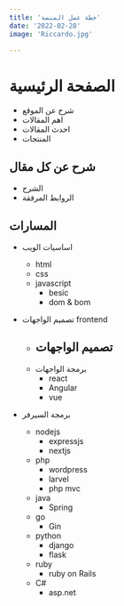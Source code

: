 ```yaml
---
title: 'خطة عمل المنصة'
date: '2022-02-28'
image: 'Riccardo.jpg'

---
```


# الصفحة الرئيسية 
* شرح عن الموقع 
* اهم المقالات
* احدث المقالات
* المنتجات

## شرح عن كل مقال

* الشرح 
* الروابط المرفقة

## المسارات

* اساسيات الويب
    - html
    - css
    - javascript
        - besic
        - dom & bom
    
* تصميم الواجهات frontend
    - تصميم الواجهات
        -
    - برمجة الواجهات
        - react
        - Angular
        - vue

* برمجة السيرفر
    - nodejs
        - expressjs
        - nextjs
    - php
        - wordpress
        - larvel
        - php mvc
    - java
        - Spring
    - go
        - Gin 
    - python
        - django
        - flask
    - ruby
        - ruby on Rails
    - C#
        - asp.net
